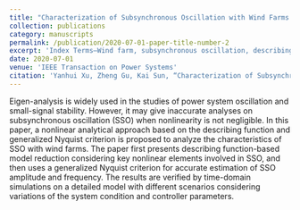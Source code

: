 ```yaml
---
title: "Characterization of Subsynchronous Oscillation with Wind Farms Using Describing Function and Generalized Nyquist Criterion"
collection: publications
category: manuscripts
permalink: /publication/2020-07-01-paper-title-number-2
excerpt: 'Index Terms—Wind farm, subsynchronous oscillation, describing function, generalized Nyquist criterion.'
date: 2020-07-01
venue: 'IEEE Transaction on Power Systems'
citation: 'Yanhui Xu, Zheng Gu, Kai Sun, “Characterization of Subsynchronous Oscillation with Wind Farms Using Describing Function and Generalized Nyquist Criterion,’’ IEEE Transaction on Power Systems, vol.35, No.4, pp. 2783-2793, Jul. 2020.'
---
```


Eigen-analysis is widely used in the studies of power system oscillation and small-signal stability. However, it may give inaccurate analyses on subsynchronous oscillation (SSO) when nonlinearity is not negligible. In this paper, a nonlinear analytical approach based on the describing function and generalized Nyquist criterion is proposed to analyze the characteristics of SSO with wind farms. The paper first presents describing function-based model reduction considering key nonlinear elements involved in SSO, and then uses a generalized Nyquist criterion for accurate estimation of SSO amplitude and frequency. The results are verified by time-domain simulations on a detailed model with different scenarios considering variations of the system condition and controller parameters.
